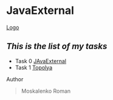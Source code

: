 # JavaExternal
[Logo](https://scontent.fiev13-1.fna.fbcdn.net/v/t1.0-9/70165106_860732564321975_4740862644527824896_n.jpg?_nc_cat=101&_nc_ohc=Rxh8_u4TMZUAX_qwRQC&_nc_ht=scontent.fiev13-1.fna&oh=a4a9a65634a44a0aed636c1b20c1a954&oe=5EC77E0B)
## *This is the list of my tasks*
- Task 0 [JAvaExternal](https://github.com/Roma17072/JavaExternal)
- Task 1 [Topolya](https://github.com/oyevchenko/JavaExternal02/blob/master/lyric.txt)



Author
> Moskalenko Roman
